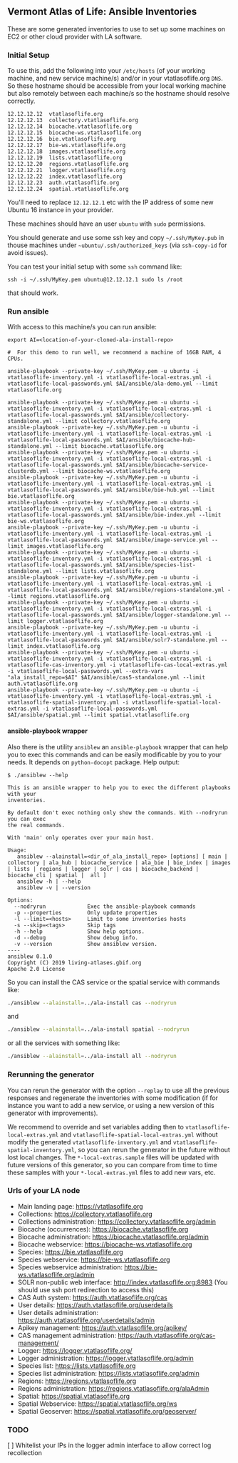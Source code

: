 ## Vermont Atlas of Life: Ansible Inventories

These are some generated inventories to use to set up some machines on EC2 or other cloud provider with LA software.

### Initial Setup

To use this, add the following into your `/etc/hosts` (of your working machine, and new service machine/s) and/or in your vtatlasoflife.org `DNS`. So these hostname should be accessible from your local working machine but also remotely between each machine/s so the hostname should resolve correctly.

```
12.12.12.12  vtatlasoflife.org
12.12.12.13  collectory.vtatlasoflife.org
12.12.12.14  biocache.vtatlasoflife.org
12.12.12.15  biocache-ws.vtatlasoflife.org
12.12.12.16  bie.vtatlasoflife.org
12.12.12.17  bie-ws.vtatlasoflife.org
12.12.12.18  images.vtatlasoflife.org
12.12.12.19  lists.vtatlasoflife.org
12.12.12.20  regions.vtatlasoflife.org
12.12.12.21  logger.vtatlasoflife.org
12.12.12.22  index.vtatlasoflife.org
12.12.12.23  auth.vtatlasoflife.org
12.12.12.24  spatial.vtatlasoflife.org
```

You'll need to replace `12.12.12.1` etc with the IP address of some new Ubuntu 16 instance in your provider.

These machines should have an user `ubuntu` with `sudo` permissions.

You should generate and use some ssh key and copy `~/.ssh/MyKey.pub` in thouse machines under `~ubuntu/.ssh/authorized_keys` (via `ssh-copy-id` for avoid issues).

You can test your initial setup with some `ssh` command like:
```
ssh -i ~/.ssh/MyKey.pem ubuntu@12.12.12.1 sudo ls /root
```
that should work.

### Run ansible

With access to this machine/s you can run ansible:

```
export AI=<location-of-your-cloned-ala-install-repo>

#  For this demo to run well, we recommend a machine of 16GB RAM, 4 CPUs.

ansible-playbook --private-key ~/.ssh/MyKey.pem -u ubuntu -i vtatlasoflife-inventory.yml -i vtatlasoflife-local-extras.yml -i vtatlasoflife-local-passwords.yml $AI/ansible/ala-demo.yml --limit vtatlasoflife.org

ansible-playbook --private-key ~/.ssh/MyKey.pem -u ubuntu -i vtatlasoflife-inventory.yml -i vtatlasoflife-local-extras.yml -i vtatlasoflife-local-passwords.yml $AI/ansible/collectory-standalone.yml --limit collectory.vtatlasoflife.org
ansible-playbook --private-key ~/.ssh/MyKey.pem -u ubuntu -i vtatlasoflife-inventory.yml -i vtatlasoflife-local-extras.yml -i vtatlasoflife-local-passwords.yml $AI/ansible/biocache-hub-standalone.yml --limit biocache.vtatlasoflife.org
ansible-playbook --private-key ~/.ssh/MyKey.pem -u ubuntu -i vtatlasoflife-inventory.yml -i vtatlasoflife-local-extras.yml -i vtatlasoflife-local-passwords.yml $AI/ansible/biocache-service-clusterdb.yml --limit biocache-ws.vtatlasoflife.org
ansible-playbook --private-key ~/.ssh/MyKey.pem -u ubuntu -i vtatlasoflife-inventory.yml -i vtatlasoflife-local-extras.yml -i vtatlasoflife-local-passwords.yml $AI/ansible/bie-hub.yml --limit bie.vtatlasoflife.org
ansible-playbook --private-key ~/.ssh/MyKey.pem -u ubuntu -i vtatlasoflife-inventory.yml -i vtatlasoflife-local-extras.yml -i vtatlasoflife-local-passwords.yml $AI/ansible/bie-index.yml --limit bie-ws.vtatlasoflife.org
ansible-playbook --private-key ~/.ssh/MyKey.pem -u ubuntu -i vtatlasoflife-inventory.yml -i vtatlasoflife-local-extras.yml -i vtatlasoflife-local-passwords.yml $AI/ansible/image-service.yml --limit images.vtatlasoflife.org
ansible-playbook --private-key ~/.ssh/MyKey.pem -u ubuntu -i vtatlasoflife-inventory.yml -i vtatlasoflife-local-extras.yml -i vtatlasoflife-local-passwords.yml $AI/ansible/species-list-standalone.yml --limit lists.vtatlasoflife.org
ansible-playbook --private-key ~/.ssh/MyKey.pem -u ubuntu -i vtatlasoflife-inventory.yml -i vtatlasoflife-local-extras.yml -i vtatlasoflife-local-passwords.yml $AI/ansible/regions-standalone.yml --limit regions.vtatlasoflife.org
ansible-playbook --private-key ~/.ssh/MyKey.pem -u ubuntu -i vtatlasoflife-inventory.yml -i vtatlasoflife-local-extras.yml -i vtatlasoflife-local-passwords.yml $AI/ansible/logger-standalone.yml --limit logger.vtatlasoflife.org
ansible-playbook --private-key ~/.ssh/MyKey.pem -u ubuntu -i vtatlasoflife-inventory.yml -i vtatlasoflife-local-extras.yml -i vtatlasoflife-local-passwords.yml $AI/ansible/solr7-standalone.yml --limit index.vtatlasoflife.org
ansible-playbook --private-key ~/.ssh/MyKey.pem -u ubuntu -i vtatlasoflife-inventory.yml -i vtatlasoflife-local-extras.yml -i vtatlasoflife-cas-inventory.yml -i vtatlasoflife-cas-local-extras.yml -i vtatlasoflife-local-passwords.yml --extra-vars "ala_install_repo=$AI" $AI/ansible/cas5-standalone.yml --limit auth.vtatlasoflife.org
ansible-playbook --private-key ~/.ssh/MyKey.pem -u ubuntu -i vtatlasoflife-inventory.yml -i vtatlasoflife-local-extras.yml -i vtatlasoflife-spatial-inventory.yml -i vtatlasoflife-spatial-local-extras.yml -i vtatlasoflife-local-passwords.yml $AI/ansible/spatial.yml --limit spatial.vtatlasoflife.org
```
#### ansible-playbook wrapper

Also there is the utility `ansiblew` an `ansible-playbook` wrapper that can help you to exec this commands and can be easily modificable by you to your needs. It depends on `python-docopt` package. Help output:

```
$ ./ansiblew --help

This is an ansible wrapper to help you to exec the different playbooks with your
inventories.

By default don't exec nothing only show the commands. With --nodryrun you can exec
the real commands.

With 'main' only operates over your main host.

Usage:
   ansiblew --alainstall=<dir_of_ala_install_repo> [options] [ main | collectory | ala_hub | biocache_service | ala_bie | bie_index | images | lists | regions | logger | solr | cas | biocache_backend | biocache_cli | spatial |  all ]
   ansiblew -h | --help
   ansiblew -v | --version

Options:
  --nodryrun             Exec the ansible-playbook commands
  -p --properties        Only update properties
  -l --limit=<hosts>     Limit to some inventories hosts
  -s --skip=<tags>       Skip tags
  -h --help              Show help options.
  -d --debug             Show debug info.
  -v --version           Show ansiblew version.
----
ansiblew 0.1.0
Copyright (C) 2019 living-atlases.gbif.org
Apache 2.0 License
```
So you can install the CAS service or the spatial service with commands like:

```bash
./ansiblew --alainstall=../ala-install cas --nodryrun
```

and

```bash
./ansiblew --alainstall=../ala-install spatial --nodryrun
```

or all the services with something like:

```bash
./ansiblew --alainstall=../ala-install all --nodryrun
```

### Rerunning the generator

You can rerun the generator with the option `--replay` to use all the previous responses and regenerate the inventories with some modification (if for instance you want to add a new service, or using a new version of this generator with improvements).

We recommend to override and set variables adding then to `vtatlasoflife-local-extras.yml` and `vtatlasoflife-spatial-local-extras.yml` without modify the generated `vtatlasoflife-inventory.yml` and `vtatlasoflife-spatial-inventory.yml`, so you can rerun the generator in the future without lost local changes. The `*-local-extras.sample` files will be updated with future versions of this generator, so you can compare from time to time these samples with your `*-local-extras.yml` files to add new vars, etc.

### Urls of your LA node

- Main landing page: https://vtatlasoflife.org
- Collections: https://collectory.vtatlasoflife.org
- Collections administration: https://collectory.vtatlasoflife.org/admin
- Biocache (occurrences): https://biocache.vtatlasoflife.org
- Biocache administration: https://biocache.vtatlasoflife.org/admin
- Biocache webservice: https://biocache-ws.vtatlasoflife.org
- Species: https://bie.vtatlasoflife.org
- Species webservice: https://bie-ws.vtatlasoflife.org
- Species webservice administration: https://bie-ws.vtatlasoflife.org/admin
- SOLR non-public web interface: http://index.vtatlasoflife.org:8983 (You should use ssh port redirection to access this)
- CAS Auth system: https://auth.vtatlasoflife.org/cas
- User details: https://auth.vtatlasoflife.org/userdetails
- User details administration: https://auth.vtatlasoflife.org/userdetails/admin
- Apikey management: https://auth.vtatlasoflife.org/apikey/
- CAS management administration: https://auth.vtatlasoflife.org/cas-management/
- Logger: https://logger.vtatlasoflife.org/
- Logger administration: https://logger.vtatlasoflife.org/admin
- Species list: https://lists.vtatlasoflife.org
- Species list administration: https://lists.vtatlasoflife.org/admin
- Regions: https://regions.vtatlasoflife.org
- Regions administration: https://regions.vtatlasoflife.org/alaAdmin
- Spatial: https://spatial.vtatlasoflife.org
- Spatial Webservice: https://spatial.vtatlasoflife.org/ws
- Spatial Geoserver: https://spatial.vtatlasoflife.org/geoserver/

### TODO

[ ] Whitelist your IPs in the logger admin interface to allow correct log recollection
